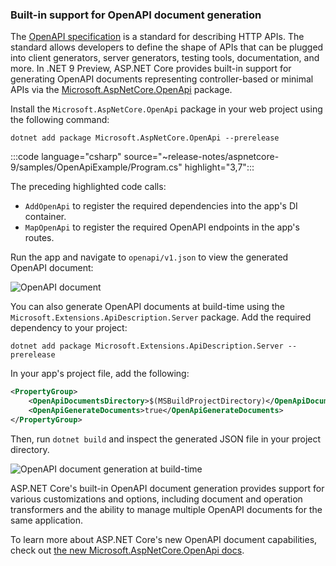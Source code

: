 ### Built-in support for OpenAPI document generation

The [OpenAPI specification](https://www.openapis.org/) is a standard for describing HTTP APIs. The standard allows developers to define the shape of APIs that can be plugged into client generators, server generators, testing tools, documentation, and more. In .NET 9 Preview, ASP.NET Core provides built-in support for generating OpenAPI documents representing controller-based or minimal APIs via the [Microsoft.AspNetCore.OpenApi](https://nuget.org/packages/Microsoft.AspNetCore.OpenApi) package.

Install the `Microsoft.AspNetCore.OpenApi` package in your web project using the following command:

```console
dotnet add package Microsoft.AspNetCore.OpenApi --prerelease
```

:::code language="csharp" source="~release-notes/aspnetcore-9/samples/OpenApiExample/Program.cs" highlight="3,7":::


The preceding highlighted code calls:

- `AddOpenApi` to register the required dependencies into the app's DI container.
- `MapOpenApi` to register the required OpenAPI endpoints in the app's routes.

 Run the app and navigate to `openapi/v1.json` to view the generated OpenAPI document:


![OpenAPI document](~/release-notes/aspnetcore-9/_static/OpenApiDoc.png)

You can also generate OpenAPI documents at build-time using the `Microsoft.Extensions.ApiDescription.Server` package. Add the required dependency to your project:

```console
dotnet add package Microsoft.Extensions.ApiDescription.Server --prerelease
```

In your app's project file, add the following:

```xml
<PropertyGroup>
    <OpenApiDocumentsDirectory>$(MSBuildProjectDirectory)</OpenApiDocumentsDirectory>
    <OpenApiGenerateDocuments>true</OpenApiGenerateDocuments>
</PropertyGroup>
```

Then, run `dotnet build` and inspect the generated JSON file in your project directory.

![OpenAPI document generation at build-time](./media/openapi-doc-build.png)

ASP.NET Core's built-in OpenAPI document generation provides support for various customizations and options, including document and operation transformers and the ability to manage multiple OpenAPI documents for the same application.

To learn more about ASP.NET Core's new OpenAPI document capabilities, check out [the new Microsoft.AspNetCore.OpenApi docs](https://aka.ms/aspnet/openapi).